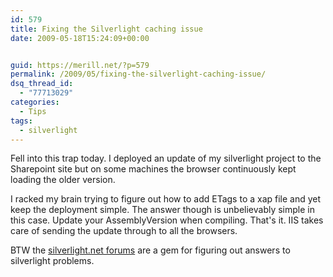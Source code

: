 ```yaml
---
id: 579
title: Fixing the Silverlight caching issue
date: 2009-05-18T15:24:09+00:00


guid: https://merill.net/?p=579
permalink: /2009/05/fixing-the-silverlight-caching-issue/
dsq_thread_id:
  - "77713029"
categories:
  - Tips
tags:
  - silverlight
---
```

Fell into this trap today. I deployed an update of my silverlight project to the Sharepoint site but on some machines the browser continuously kept loading the older version.

I racked my brain trying to figure out how to add ETags to a xap file and yet keep the deployment simple. The answer though is unbelievably simple in this case. Update your AssemblyVersion when compiling. That's it. IIS takes care of sending the update through to all the browsers.

BTW the <a href="http://silverlight.net/forums/">silverlight.net forums</a> are a gem for figuring out answers to silverlight problems.